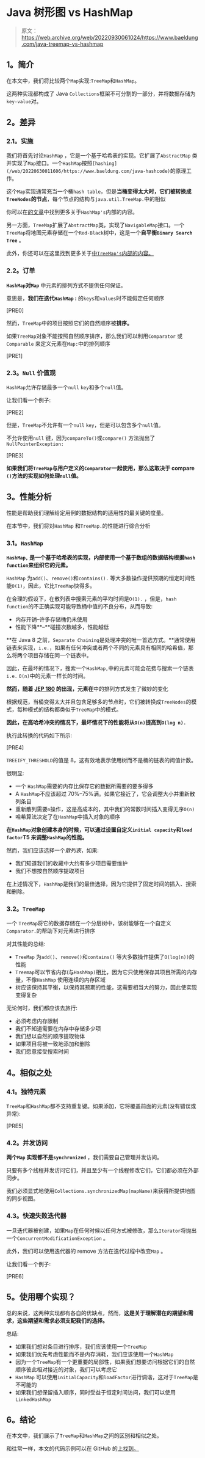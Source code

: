 # Java 树形图 vs HashMap

> 原文：<https://web.archive.org/web/20220930061024/https://www.baeldung.com/java-treemap-vs-hashmap>

## **1。简介**

在本文中，我们将比较两个`Map`实现:`TreeMap`和`HashMap`。

这两种实现都构成了 Java `Collections`框架不可分割的一部分，并将数据存储为 `key-value`对。

## **2。差异**

### **2.1。实施**

我们将首先讨论`HashMap` ，它是一个基于哈希表的实现。它扩展了`AbstractMap` 类并实现了`Map`接口。一个`HashMap`按照`[hashing](/web/20220630011606/https://www.baeldung.com/java-hashcode)`的原理工作。

这个`Map`实现通常充当一个桶`hash table`，但是**当桶变得太大时，它们被转换成`TreeNodes`的节点**，每个节点的结构与`java.util.TreeMap.`中的相似

你可以在[的文章](/web/20220630011606/https://www.baeldung.com/java-hashmap)中找到更多关于`HashMap's`内部的内容。

另一方面，`TreeMap`扩展了`AbstractMap`类，实现了`NavigableMap`接口。一个`TreeMap`将地图元素存储在一个`Red-Black`树中，这是一个**自平衡`Binary Search Tree`** 。

此外，你还可以在这里找到更多关于[中`TreeMap's`内部的内容。](/web/20220630011606/https://www.baeldung.com/java-treemap)

### **2.2。订单**

**`HashMap`对`Map`** 中元素的排列方式不提供任何保证。

意思是，**我们在迭代`HashMap` :** 的`keys`和`values`时不能假定任何顺序

[PRE0]

然而，`TreeMap`中的项目按照它们的自然顺序被**排序。**

如果`TreeMap`对象不能按照自然顺序排序，那么我们可以利用`Comparator` 或`Comparable` 来定义元素在`Map:`中的排列顺序

[PRE1]

### **2.3。`Null` 价值观**

`HashMap`允许存储最多一个`null` `key`和多个`null`值。

让我们看一个例子:

[PRE2]

但是，`TreeMap`不允许有一个`null` `key`，但是可以包含多个`null`值。

不允许使用`null` 键，因为`compareTo()`或`compare()` 方法抛出了`NullPointerException:`

[PRE3]

**如果我们将`TreeMap`与用户定义的`Comparator`一起使用，那么这取决于 compare `()`方法的实现如何处理`null`值。**

## **3。性能分析**

性能是帮助我们理解给定用例的数据结构的适用性的最关键的度量。

在本节中，我们将对`HashMap` 和`TreeMap.`的性能进行综合分析

### **3.1。`HashMap`**

**`HashMap,` 是一个基于哈希表的实现，内部使用一个基于数组的数据结构根据`hash function`来组织它的元素。**

`HashMap` 为`add()`、`remove()`和`contains().` 等大多数操作提供预期的恒定时间性能`O(1)`，因此，它比`TreeMap`快得多。

在合理的假设下，在散列表中搜索元素的平均时间是`O(1).` ，但是，`hash function`的不正确实现可能导致桶中值的不良分布，从而导致:

*   内存开销–许多存储桶仍未使用
*   性能下降**–**碰撞次数越多，性能越低

**在 Java 8 之前，`Separate Chaining`是处理冲突的唯一首选方式。**通常使用链表来实现，`i.e.`，如果有任何冲突或者两个不同的元素具有相同的哈希值，那么将两个项目存储在同一个链表中。

因此，在最坏的情况下，搜索一个`HashMap,`中的元素可能会花费与搜索一个链表`i.e.` `O(n)`中的元素一样长的时间。

**然而，随着 [JEP 180](https://web.archive.org/web/20220630011606/https://openjdk.java.net/jeps/180) 的出现，元素在**中的排列方式发生了微妙的变化

根据规范，当桶变得太大并且包含足够多的节点时，它们被转换成`TreeNodes`的模式，每种模式的结构都类似于`TreeMap`中的模式。

**因此，在高哈希冲突的情况下，最坏情况下的性能将从`O(n)`提高到`O(log n).`**

执行此转换的代码如下所示:

[PRE4]

`TREEIFY_THRESHOLD`的值是 8，这有效地表示使用树而不是桶的链表的阈值计数。

很明显:

*   一个 `HashMap`需要的内存比保存它的数据所需要的要多得多
*   A `HashMap`不应该超过 70%–75%满。如果它接近了，它会调整大小并重新散列条目
*   重新散列需要`n`操作，这是高成本的，其中我们的常数时间插入变得无序`O(n)`
*   哈希算法决定了在`HashMap`中插入对象的顺序

**在`HashMap`对象创建本身的时候，可以通过设置自定义`initial capacity`和`load factor`T5 来调整`HashMap`的性能。**

然而，我们应该选择一个*散列表*，如果:

*   我们知道我们的收藏中大约有多少项目需要维护
*   我们不想按自然顺序提取项目

在上述情况下，`HashMap`是我们的最佳选择，因为它提供了固定时间的插入、搜索和删除。

### **3.2。`TreeMap`**

一个 `TreeMap`将它的数据存储在一个分层树中，该树能够在一个自定义`Comparator.`的帮助下对元素进行排序

对其性能的总结:

*   `TreeMap` 为`add()`、`remove()`和`contains()` 等大多数操作提供了`O(log(n))`的性能
*   `Treemap`可以节省内存(与`HashMap)`相比，因为它只使用保存其项目所需的内存量，不像`HashMap` 使用连续的内存区域
*   树应该保持其平衡，以保持其预期的性能，这需要相当大的努力，因此使实现变得复杂

无论何时，我们都应该去旅行:

*   必须考虑内存限制
*   我们不知道需要在内存中存储多少项
*   我们想以自然的顺序提取物体
*   如果项目将被一致地添加和删除
*   我们愿意接受搜索时间

## **4。相似之处**

### **4.1。独特元素**

`TreeMap`和`HashMap`都不支持重复键。如果添加，它将覆盖前面的元素(没有错误或异常):

[PRE5]

### **4.2。并发访问**

**两个`Map` 实现都不是`synchronized`** ，我们需要自己管理并发访问。

只要有多个线程并发访问它们，并且至少有一个线程修改它们，它们都必须在外部同步。

我们必须显式地使用`Collections.synchronizedMap(mapName)`来获得所提供地图的同步视图。

### **4.3。快速失败迭代器**

一旦迭代器被创建，如果`Map`在任何时候以任何方式被修改，那么`Iterator`将抛出一个`ConcurrentModificationException` 。

此外，我们可以使用迭代器的 remove 方法在迭代过程中改变`Map` 。

让我们看一个例子:

[PRE6]

## **5。使用哪个实现？**

总的来说，这两种实现都有各自的优缺点，然而，**这是关于理解潜在的期望和需求，这些期望和需求必须支配我们的选择。**

总结:

*   如果我们想对条目进行排序，我们应该使用一个`TreeMap`
*   如果我们优先考虑性能而不是内存消耗，我们应该使用一个`HashMap`
*   因为一个`TreeMap`有一个更重要的局部性，如果我们想要访问根据它们的自然顺序彼此相对接近的对象，我们可以考虑它
*   `HashMap` 可以使用`initialCapacity`和`loadFactor`进行调谐，这对于`TreeMap`是不可能的
*   如果我们想保留插入顺序，同时受益于恒定时间访问，我们可以使用`LinkedHashMap`

## **6。结论**

在本文中，我们展示了`TreeMap`和`HashMap`之间的区别和相似之处。

和往常一样，本文的代码示例可以在 GitHub 的[上找到。](https://web.archive.org/web/20220630011606/https://github.com/eugenp/tutorials/tree/master/core-java-modules/core-java-collections-maps-3)